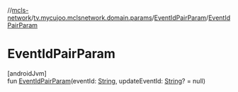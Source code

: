 //[mcls-network](../../../index.md)/[tv.mycujoo.mclsnetwork.domain.params](../index.md)/[EventIdPairParam](index.md)/[EventIdPairParam](-event-id-pair-param.md)

# EventIdPairParam

[androidJvm]\
fun [EventIdPairParam](-event-id-pair-param.md)(eventId: [String](https://kotlinlang.org/api/latest/jvm/stdlib/kotlin/-string/index.html), updateEventId: [String](https://kotlinlang.org/api/latest/jvm/stdlib/kotlin/-string/index.html)? = null)
